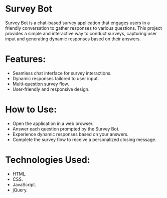 # Survey Bot
Survey Bot is a chat-based survey application that engages users in a friendly conversation to gather responses to various questions. This project provides a simple and interactive way to conduct surveys, capturing user input and generating dynamic responses based on their answers.

# Features:
 * Seamless chat interface for survey interactions.
 * Dynamic responses tailored to user input.
 * Multi-question survey flow.
 * User-friendly and responsive design.

# How to Use:
 * Open the application in a web browser.
 * Answer each question prompted by the Survey Bot.
 * Experience dynamic responses based on your answers.
 * Complete the survey flow to receive a personalized closing message.

# Technologies Used:
 * HTML.
 * CSS.
 * JavaScript.
 * jQuery.

